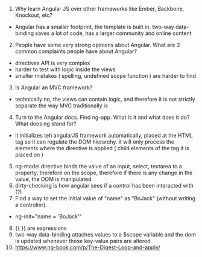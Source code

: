 1. Why learn Angular JS over other frameworks like Ember, Backbone, Knockout, etc?
 - Angular has a smaller footprint, the template is built in, two-way
data-binding saves a lot of code, has a larger community and online content
2. People have some very strong opinions about Angular. What are 3 common complaints people have about Angular?
- directives API is very complex
- harder to test with logic inside the views
- smaller mistakes ( spelling, undefined scope function ) are harder to find
3. Is Angular an MVC framework?
- technically no, the views can contain logic, and therefore it is not strictly separate the way MVC traditionally is
4. Turn to the Angular docs. Find ng-app. What is it and what does it do? What does ng stand for?
- it initializes teh angularJS framework automatically, placed at the HTML tag
so it can regulate the DOM hierarchy. it will only process the elements where
the directive is applied ( child elements of the tag it is placed on )

5. ng-model directive binds the value of an input, select, textarea to a
property, therefore on the scope, therefore
 if there is any change in the value, the DOM is manipulated
 6. dirty-checking is how angular sees if a control has been interacted with (?)
 7. Find a way to set the initial value of "name" as "BoJack" (without writing a controller).
- ng-init="name = 'BoJack'"
8. {{ }} are expressions
7. two-way data-binding attaches values to a $scope variable and the dom is
updated whenever those key-value pairs are altered
9. https://www.ng-book.com/p/The-Digest-Loop-and-apply/
